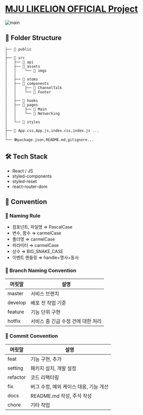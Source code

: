 # [MJU LIKELION OFFICIAL Project](https://mju-likelion.org/)
![main](https://github.com/mju-likelion/mojito/assets/63037629/94e03f92-27d1-4cc3-9951-9d1ce46f6450)

## 📂 Folder Structure

```
├── 📂 public
│
├── 📂 src
│   ├── 📂 api
│   ├── 📂 assets
│   │    └── 📂 imgs
│   │
│   ├── 📂 atoms
│   ├── 📂 components
│   │    ├── 📂 ChannelTalk
│   │    └── 📂 Footer
│   │
│   ├── 📂 hooks
│   ├── 📂 pages
│   │    ├── 📂 Main
│   │    └── 📂 Networking
│   │
│   └── 📂 styles
│
├── 📝 App.css,App.js,index.css,index.js ...
│
└── 🛠package.json,README.md,gitignore...
```

## 🛠 Tech Stack

- React / JS
- styled-components
- styled-reset
- react-router-dom

## 📠 Convention

### 🤝 Naming Rule

- 컴포넌트, 파일명 ⇒ PascalCase
- 변수, 함수 ⇒ carmelCase
- 폴더명 ⇒ carmelCase
- 파라미터 ⇒ carmelCase
- 상수 ⇒ BIG_SNAKE_CASE
- 이벤트 핸들링 ⇒ handle+명사+동사

### 🤝 Branch Naming Convention

| 머릿말  | 설명                               |
| ------- | ---------------------------------- |
| master  | 서비스 브랜치                      |
| develop | 배포 전 작업 기준                  |
| feature | 기능 단위 구현                     |
| hotfix  | 서비스 중 긴급 수정 건에 대한 처리 |

### 🤝 Commit Convention

| 머릿말   | 설명                                   |
| -------- | -------------------------------------- |
| feat     | 기능 구현, 추가                        |
| setting  | 패키지 설치, 개발 설정                 |
| refactor | 코드 리팩터링                          |
| fix      | 버그 수정, 예외 케이스 대응, 기능 개선 |
| docs     | README.md 작성, 주석 작성              |
| chore    | 기타 작업                              |
